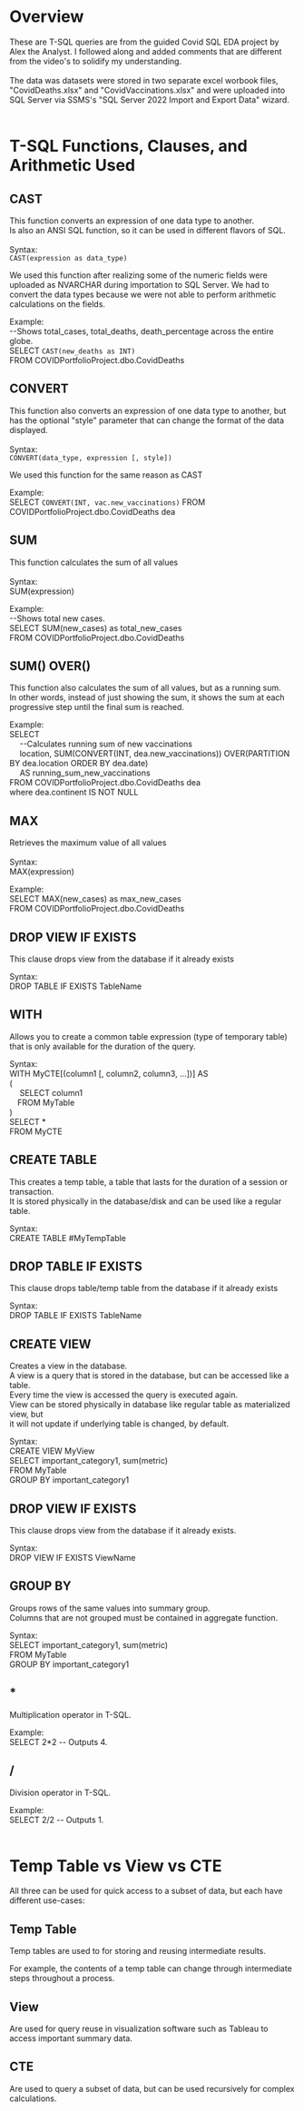 # Overview
These are T-SQL queries are from the guided Covid SQL EDA project by Alex the Analyst. I followed along and added comments that are different from the video's to solidify my understanding.<br/><br/>
The data was datasets were stored in two separate excel worbook files, "CovidDeaths.xlsx" and "CovidVaccinations.xlsx" and were uploaded into SQL Server via
SSMS's "SQL Server 2022 Import and Export Data" wizard.<br/><br/>

# T-SQL Functions, Clauses, and Arithmetic Used

## CAST
This function converts an expression of one data type to another.<br/>
Is also an ANSI SQL function, so it can be used in different flavors of SQL. <br/><br/>
Syntax:<br/>
`CAST(expression as data_type)`

We used this function after realizing some of the numeric fields were uploaded as NVARCHAR during importation to SQL Server.
We had to convert the data types because we were not able to perform arithmetic calculations on the fields. 

Example:<br/>
--Shows total_cases, total_deaths, death_percentage across the entire globe.<br/>
SELECT `CAST(new_deaths as INT)`<br/>
FROM COVIDPortfolioProject.dbo.CovidDeaths <br/>

## CONVERT
This function also converts an expression of one data type to another, but has the optional "style" parameter that can change the format of the data displayed.<br/><br/>
Syntax:<br/>
`CONVERT(data_type, expression [, style])`

We used this function for the same reason as CAST

Example:<br/>
SELECT `CONVERT(INT, vac.new_vaccinations)`
FROM COVIDPortfolioProject.dbo.CovidDeaths dea <br/>

## SUM
This function calculates the sum of all values<br/><br/>
Syntax:<br/>
SUM(expression)<br/>

Example:<br/>
--Shows total new cases.<br/>
SELECT SUM(new_cases) as total_new_cases<br/> 
FROM COVIDPortfolioProject.dbo.CovidDeaths<br/>

## SUM() OVER()
This function also calculates the sum of all values, but as a running sum.<br/>
In other words, instead of just showing the sum, it shows the sum at each progressive step until the final sum is reached.<br/>

Example:<br/>
SELECT <br/>
&emsp; --Calculates running sum of new vaccinations <br/> 
&emsp; location, SUM(CONVERT(INT, dea.new_vaccinations)) OVER(PARTITION BY dea.location ORDER BY dea.date)<br/>
&emsp;	AS running_sum_new_vaccinations <br/>
FROM COVIDPortfolioProject.dbo.CovidDeaths dea <br/>
where dea.continent IS NOT NULL

## MAX
Retrieves the maximum value of all values <br/><br/>
Syntax:<br/>
MAX(expression) <br/>

Example:<br/>
SELECT MAX(new_cases) as max_new_cases<br/> 
FROM COVIDPortfolioProject.dbo.CovidDeaths<br/>

## DROP VIEW IF EXISTS
This clause drops view from the database if it already exists <br/>

Syntax: <br/>
DROP TABLE IF EXISTS TableName <br/>

## WITH
Allows you to create a common table expression (type of temporary table) that is only available for the duration of the query. <br/>

Syntax: <br/>
WITH MyCTE[(column1 [, column2, column3, ...])] AS <br/>
( <br/>
&emsp; SELECT column1 <br/>
&emsp;FROM MyTable <br/>
) <br/>
SELECT * <br/>
FROM MyCTE <br/>

## CREATE TABLE
This creates a temp table, a table that lasts for the duration of a session or transaction. <br/>
It is stored physically in the database/disk and can be used like a regular table. <br/>

Syntax:<br/>
CREATE TABLE #MyTempTable

## DROP TABLE IF EXISTS
This clause drops table/temp table from the database if it already exists <br/>

Syntax: <br/>
DROP TABLE IF EXISTS TableName <br/>

## CREATE VIEW
Creates a view in the database.<br/>
A view is a query that is stored in the database, but can be accessed like a table. <br/>
Every time the view is accessed the query is executed again. <br/>
View can be stored physically in database like regular table as materialized view, but <br/>
it will not update if underlying table is changed, by default. <br/>

Syntax:<br/>
CREATE VIEW MyView <br/>
SELECT important_category1, sum(metric) <br/>
FROM MyTable <br/>
GROUP BY important_category1 <br/>

## DROP VIEW IF EXISTS
This clause drops view from the database if it already exists. <br/>

Syntax: <br/>
DROP VIEW IF EXISTS ViewName <br/>

## GROUP BY
Groups rows of the same values into summary group. <br/>
Columns that are not grouped must be contained in aggregate function. <br/>

Syntax: <br/>
SELECT important_category1, sum(metric) <br/>
FROM MyTable <br/>
GROUP BY important_category1 <br/>

## *
Multiplication operator in T-SQL. <br/>

Example: <br/>
SELECT 2*2 -- Outputs 4.

## /
Division operator in T-SQL. <br/>

Example: <br/>
SELECT 2/2 -- Outputs 1. <br/><br/>

# Temp Table vs View vs CTE
All three can be used for quick access to a subset of data, but each have different use-cases:

## Temp Table
Temp tables are used to for storing and reusing intermediate results.

For example, the contents of a temp table can change through intermediate steps throughout a process.

## View 
Are used for query reuse in visualization software such as Tableau to access important summary data.

## CTE
Are used to query a subset of data, but can be used recursively for complex calculations.

